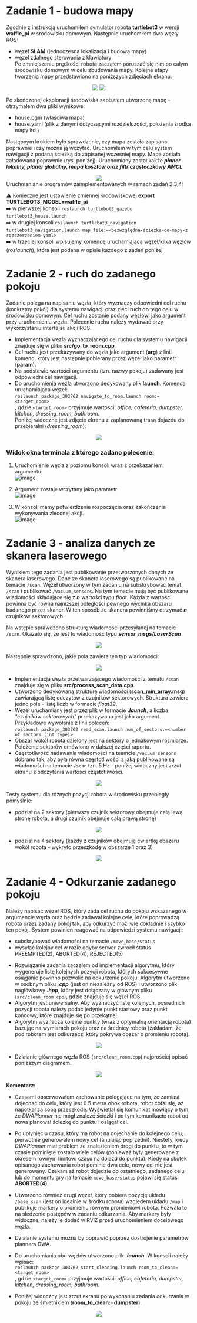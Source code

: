 
# Zadanie 1 - budowa mapy  

Zgodnie z instrukcją uruchomiłem symulator robota **turtlebot3** w wersji **waffle_pi** w środowisku domowym. Następnie uruchomiłem dwa węzły ROS:  
* węzeł **SLAM** (jednoczesna lokalizacja i budowa mapy)  
* węzeł zdalnego sterowania z klawiatury  
Po zmniejszeniu prędkości robota zacząłem poruszać się nim po całym środowisku domowym w celu zbudowania mapy. Kolejne etapy tworzenia mapy przedstawiono na poniższych zdjęciach ekranu: 

<div align="center">
 <img src="https://user-images.githubusercontent.com/80155305/218337243-288ca503-9620-47a5-89cc-e80bb26740de.png"/> 
 <img src="https://user-images.githubusercontent.com/80155305/218337241-d02daa0f-ee37-41e8-b85e-b0d0ddb8ad09.png"/> 
</div>


Po skończonej eksploracji środowiska zapisałem utworzoną mapę - otrzymałem dwa pliki wynikowe:
* house.pgm (właściwa mapa)
* house.yaml (plik z danymi dotyczącymi rozdzielczości, położenia środka mapy itd.)

Następnym krokiem było sprawdzenie, czy mapa została zapisana poprawnie i czy można ją wczytać. Uruchomiłem w tym celu system nawigacji z podaną ścieżką do zapisanej wcześniej mapy. Mapa została załadowana poprawnie (rys. poniżej). Uruchomiony został kakże **_planer lokalny, planer globalny, mapa kosztów oraz filtr cząsteczkowy AMCL_**

<div align="center">
 <img src="https://user-images.githubusercontent.com/80155305/218337268-709d9c4e-fc2b-44b1-b6e9-48a0a979cb13.png"/> 
</div


# Uruchmanianie programów zaimplementowanych w ramach zadań 2,3,4:  
:warning: Konieczne jest ustawienie zmiennej środowiskowej **export TURTLEBOT3_MODEL=waffle_pi**   
:arrow_right: w pierwszej konsoli `roslaunch turtlebot3_gazebo turtlebot3_house.launch`    
:arrow_right: w drugiej konsoli `roslaunch turtlebot3_navigation turtlebot3_navigation.launch map_file:=<bezwzględna-ścieżka-do-mapy-z rozszerzeniem-yaml>`   
:arrow_right: w trzeciej konsoli wpisujemy komendę uruchamiającą węzeł/kilka węzłów (_roslaunch_), która jest podana w opisie każdego z zadań poniżej   

# Zadanie 2 - ruch do zadanego pokoju  

Zadanie polega na napisaniu węzła, który wyznaczy odpowiedni cel ruchu (konkretny pokój) dla systemu nawigacji oraz zleci ruch do tego celu w środowisku domowym.
Cel ruchu zostanie podany węzłowi jako argument przy uruchomieniu
węzła. Polecenie ruchu należy wydawać przy wykorzystaniu interfejsu akcji ROS.  

* Implementacja węzła wyznaczającego cel ruchu dla systemu nawigacji znajduje się w pliku **src/go_to_room.cpp**.
* Cel ruchu jest przekazywany do węzła jako argument (**arg**) z linii komend, który jest następnie pobierany przez węzeł jako parametr (**param**).
* Na podstawie wartości argumentu (tzn. nazwy pokoju) zadawany jest odpowiedni cel nawigacji.
* Do uruchomienia węzła utworzono dedykowany plik **launch**. Komenda uruchamiająca węzeł:  
`roslaunch package_303762 navigate_to_room.launch room:=<target_room>`  
, gdzie `<target_room>` przyjmuje wartości: _office, cafeteria, dumpster, kitchen, dressing_room, bathroom_.  
Poniżej widoczne jest zdjęcie ekranu z zaplanowaną trasą dojazdu do przebieralni (_dressing_room_):  

<div align="center">
 <img src="https://user-images.githubusercontent.com/80155305/218337289-021f0b13-55d4-452a-8d22-3d68a65e04e1.png"/> 
</div>



### Widok okna terminala z którego zadano polecenie: 

1. Uruchomienie węzła z poziomu konsoli wraz z przekazaniem argumentu:  
![image](https://user-images.githubusercontent.com/80155305/218337310-707acd2e-45c6-4671-8f97-1aac0f151059.png)


2. Argument zostaje wczytany jako parametr.  
![image](https://user-images.githubusercontent.com/80155305/218337312-f7b6a9ae-f1f5-4af6-a8df-136a34be70d0.png)

3. W konsoli mamy potwierdzenie rozpoczęcia oraz zakończenia wykonywania zleconej akcji.    
![image](https://user-images.githubusercontent.com/80155305/218337315-fe82d181-19d1-4cf2-8831-6805dad7ee58.png)





# Zadanie 3 - analiza danych ze skanera laserowego  

Wynikiem tego zadania jest publikowanie przetworzonych danych ze skanera laserowego. Dane
ze skanera laserowego są publikowane na temacie `/scan`. Węzeł utworzony w tym zadaniu na subskrybować temat `/scan` i publikować `/vacuum_sensors`. Na tym temacie mają byc publikowane wiadomości składające się z **_n_** wartości typu _float_. Każda z wartości powinna być równa najniższej odległości pewnego wycinka obszaru badanego przez skaner. W ten sposób ze skanera powinniśmy otrzymać **_n_** czujników sektorowych.  

Na wstępie sprawdzono strukturę wiadomości przesyłanej na temacie `/scan`. Okazało się, że jest to wiadomość typu **_sensor_msgs/LaserScan_**

<div align="center">
 <img src="https://user-images.githubusercontent.com/80155305/218337371-345a774a-8a90-4519-b8c2-721e64a4be2c.png"/> 
</div>


Następnie sprawdzono, jakie pola zawiera ten typ wiadomości:  
    
<div align="center">
 <img src="https://user-images.githubusercontent.com/80155305/218337374-ce3cec66-d4e2-48a3-be4d-83cf809b7897.png"/> 
</div>


* Implementacja węzła przetwarzającego wiadomości z tematu `/scan` znajduje się w pliku **src/process_scan_data.cpp**. 
* Utworzono dedykowaną strukturę wiadomości (**scan_min_array.msg**) zawiarającą listę odczytów z czujników sektorowych. Struktura zawiera jedno pole - listę liczb w formacie _float32_. 
* Węzeł uruchamiany jest przez plik w formacie **_.launch_**, a liczba _"czujników sektorowych"_ przekazywana jest jako argument. Przykładowe wywołanie z linii poleceń:  
`roslaunch package_303762 read_scan.launch num_of_sectors:=<number of sectors (int type)>` 
* Obszar wokół robota dzielony jest na sektory o jednakowym rozmiarze. Położenie sektorów omówiono w dalszej części raportu.   
* Częstotliwość nadawania wiadomości na teamcie `/vacuum_sensors` dobrano tak, aby była równa częstotliwości z jaką publikowane są wiadomości na temacie `/scan` tzn. 5 Hz - poniżej widoczny jest zrzut ekranu z odczytania wartości częstotliwości.

<div align="center">
 <img src="https://user-images.githubusercontent.com/80155305/218337387-072420fe-a629-4fcc-a6e9-e885ce304bac.png"/> 
</div>


Testy systemu dla różnych pozycji robota w środowisku przebiegły pomyślnie:   
* podział na 2 sektory (pierwszy czujnik sektorowy obejmuje całą lewą stronę robota, a drugi czujnik obejmuje całą prawą stronę)

<div align="center">
 <img src="https://user-images.githubusercontent.com/80155305/218337390-c10f4693-aca4-4762-a8a2-c26f4945809e.png"/> 
</div>


* podział na 4 sektory (każdy z czujników obejmuję ćwiartkę obszaru wokół robota - wykryto przeszkodę w obszarze 1 oraz 3)

<div align="center">
 <img src="https://user-images.githubusercontent.com/80155305/218337392-fe479fb1-b7e8-41bb-880f-81bd79aefee4.png"/> 
</div>


# Zadanie 4 - Odkurzanie zadanego pokoju  

Należy napisać węzeł ROS, który zada cel ruchu do pokoju wskazanego w argumencie węzła oraz
będzie zadawał kolejne cele, które poprowadzą robota przez zadany pokój tak, aby odkurzyć
możliwie dokładnie i szybko ten pokój. System powinien reagować na odpowiedzi systemu nawigacji:  
* subskrybować wiadomości na temacie `/move_base/status`  
* wysyłać kolejny cel w razie gdyby serwer zwrócił status PREEMPTED(2), ABORTED(4), REJECTED(5)  

- Rozwiązanie zadania zacząłem od implementacji algorytmu, który wygeneruje listę kolejnych pozycji robota, których sukcesywne osiąganie powinno pozwolić na odkurzenie pokoju. Algorytm utworzono w osobnym pliku **_.cpp_** (jest on niezależny od ROS) i utworzono plik nagłówkowy **_.hpp_**, który jest dołączany w głównym pliku (`src/clean_room.cpp`), gdzie znajduje się węzeł ROS.
- Algorytm jest uniwersalny. Aby wyznaczyć listę kolejnych, pośrednich pozycji robota należy podać jedynie punkt startowy oraz punkt końcowy, które znajduje się po przekątnej.
- Algorytm wyznacza kolejne punkty (wraz z optymalną orientacją robota) bazując na wymiarach pokoju oraz na średnicy robota (zakładam, że pod robotem jest odkurzacz, który pokrywa obszar o promieniu robota).

<div align="center">
 <img src="https://user-images.githubusercontent.com/80155305/218337424-b4fda912-bcc1-4825-a19b-0a1c3a82a20f.png"/> 
</div>


- Działanie głównego węzła ROS (`src/clean_room.cpp`) najprościej opisać poniższym diagramem.

<div align="center">
 <img src="https://user-images.githubusercontent.com/80155305/218337427-53fb0ff4-c4f2-44ab-a9b2-62168ee7b89a.png"/> 
</div>



**Komentarz:**
* Czasami obserwowałem zachowanie polegające na tym, że zamiast dojechać do celu, który jest 0.5 metra obok robota, robot cofał się, aż napotkał za sobą przeszkodę. Wyświetlał się komunikat mówiący o tym, że _DWAPlanner_ nie mógł znaleźć ścieżki i po tym komunikacie robot od nowa planował ścieżkę do punktu i osiągał cel.  
* Po upłynięciu czasu, który ma robot na dojechanie do kolejnego celu, pierwotnie generowałem nowy cel (anulując poprzedni). Niestety, kiedy _DWAPlanner_ miał problem ze znalezieniem drogi do punktu, to w tym czasie pominięte zostało wiele celów (ponieważ były generowane z okresem równym limitowi czasu na dojazd do punktu). Kiedy na skutek opisanego zachowania robot pominie dwa cele, nowy cel nie jest generowany. Czekam aż robot dojedzie do ostatniego, zadanego celu lub do momentu gry na temacie `move_base/status` pojawi się status **ABORTED(4)**.

* Utworzono również drugi węzeł, który pobiera pozycję układu `/base_scan` (jest on idealnie w środku robota) względem układu `/map` i publikuje markery o promieniu równym promieniowi robota. Pozwala to na śledzenie postępów w zadaniu odkurzania. Aby markery były widoczne, należy je dodać w RViZ przed uruchomieniem docelowego węzła. 

* Działanie systemu można by poprawić poprzez dostrojenie parametrów plannera DWA.

* Do uruchomiania obu węzłów utworzono plik _**.launch**_. W konsoli należy wpisać:  
`roslaunch package_303762 start_cleaning.launch room_to_clean:=<target_room>`  
, gdzie `<target_room>` przyjmuje wartości: _office, cafeteria, dumpster, kitchen, dressing_room, bathroom_.  

* Poniżej widoczny jest zrzut ekranu po wykonaniu zadania odkurzania w pokoju ze śmietnikiem (**room_to_clean:=dumpster**).

<div align="center">
 <img src="https://user-images.githubusercontent.com/80155305/218337449-cbec6b4e-35e6-45cf-b591-7d2c9504c796.png"/> 
</div>
